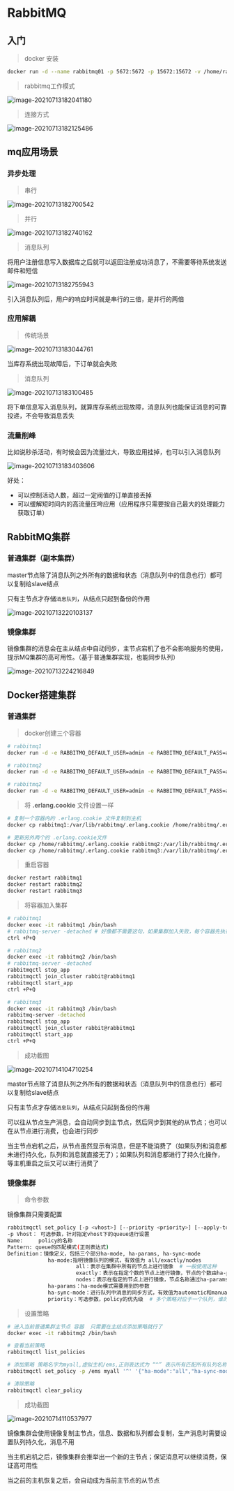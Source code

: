 # RabbitMQ

## 入门

> docker 安装

```bash
docker run -d --name rabbitmq01 -p 5672:5672 -p 15672:15672 -v /home/rabbitmq/data:/var/lib/rabbitmq -e RABBITMQ_DEFAULT_USER=admin -e RABBITMQ_DEFAULT_PASS=admin rabbitmq:3.7.7-management
```

> rabbitmq工作模式

![image-20210713182041180](rabbitmq.assets/image-20210713182041180.png)

> 连接方式

![image-20210713182125486](rabbitmq.assets/image-20210713182125486.png)

## mq应用场景

### 异步处理

> 串行

![image-20210713182700542](rabbitmq.assets/image-20210713182700542.png)

> 并行

![image-20210713182740162](rabbitmq.assets/image-20210713182740162.png)

> 消息队列

将用户注册信息写入数据库之后就可以返回注册成功消息了，不需要等待系统发送邮件和短信

![image-20210713182755943](rabbitmq.assets/image-20210713182755943.png)

引入消息队列后，用户的响应时间就是串行的三倍，是并行的两倍

### 应用解耦

> 传统场景

![image-20210713183044761](rabbitmq.assets/image-20210713183044761.png)

当库存系统出现故障后，下订单就会失败

> 消息队列

![image-20210713183100485](rabbitmq.assets/image-20210713183100485.png)

将下单信息写入消息队列，就算库存系统出现故障，消息队列也能保证消息的可靠投递，不会导致消息丢失

### 流量削峰

比如说秒杀活动，有时候会因为流量过大，导致应用挂掉，也可以引入消息队列

![image-20210713183403606](rabbitmq.assets/image-20210713183403606.png)

好处：

* 可以控制活动人数，超过一定阀值的订单直接丢掉
* 可以缓解短时间内的高流量压垮应用（应用程序只需要按自己最大的处理能力获取订单）

## RabbitMQ集群

### 普通集群（副本集群）

master节点除了消息队列之外所有的数据和状态（消息队列中的信息也行）都可以复制给slave结点

只有主节点才存储`消息队列`，从结点只起到备份的作用

![image-20210713220103137](rabbitmq.assets/image-20210713220103137.png)

### 镜像集群

镜像集群的消息会在主从结点中自动同步，主节点宕机了也不会影响服务的使用，提示MQ集群的高可用性。（基于普通集群实现，也能同步队列）

![image-20210713224216849](rabbitmq.assets/image-20210713224216849.png)

##  Docker搭建集群

### 普通集群

> docker创建三个容器

```bash
# rabbitmq1
docker run -d -e RABBITMQ_DEFAULT_USER=admin -e RABBITMQ_DEFAULT_PASS=admin --hostname rabbitmq2 -p 5672:5672 -p 15672:15672 --name rabbitmq1 rabbitmq:3.7.7-management

# rabbitmq2
docker run -d -e RABBITMQ_DEFAULT_USER=admin -e RABBITMQ_DEFAULT_PASS=admin --hostname rabbitmq2 -p 5673:5672 -p 15673:15672 --name rabbitmq2 --link rabbitmq1:rabbitmq1 rabbitmq:3.7.7-management

# rabbitmq2
docker run -d -e RABBITMQ_DEFAULT_USER=admin -e RABBITMQ_DEFAULT_PASS=admin --hostname rabbitmq3 -p 5674:5672 -p 15674:15672 --name rabbitmq3 --link rabbitmq1:rabbitmq1 --link rabbitmq2:rabbitmq2 rabbitmq:3.7.7-management
```

> 将 **.erlang.cookie** 文件设置一样

```bash
# 复制一个容器内的 .erlang.cookie 文件复制到主机
docker cp rabbitmq1:/var/lib/rabbitmq/.erlang.cookie /home/rabbitmq/.erlang.cookie

# 更新另外两个的 .erlang.cookie文件
docker cp /home/rabbitmq/.erlang.cookie rabbitmq2:/var/lib/rabbitmq/.erlang.cookie
docker cp /home/rabbitmq/.erlang.cookie rabbitmq3:/var/lib/rabbitmq/.erlang.cookie

```

> 重启容器

```bash
docker restart rabbitmq1
docker restart rabbitmq2
docker restart rabbitmq3
```

> 将容器加入集群

```bash
# rabbitmq1
docker exec -it rabbitmq1 /bin/bash
# rabbitmq-server -detached # 好像都不需要这句，如果集群加入失败，每个容器先执行这一句
ctrl +P+Q

# rabbitmq2
docker exec -it rabbitmq2 /bin/bash
# rabbitmq-server -detached 
rabbitmqctl stop_app
rabbitmqctl join_cluster rabbit@rabbitmq1
rabbitmqctl start_app
ctrl +P+Q

# rabbitmq3
docker exec -it rabbitmq3 /bin/bash
rabbitmq-server -detached 
rabbitmqctl stop_app
rabbitmqctl join_cluster rabbit@rabbitmq1
rabbitmqctl start_app
ctrl +P+Q
```

> 成功截图

![image-20210714104710254](rabbitmq.assets/image-20210714104710254.png)

master节点除了消息队列之外所有的数据和状态（消息队列中的信息也行）都可以复制给slave结点

只有主节点才存储`消息队列`，从结点只起到备份的作用

可以往从节点生产消息，会自动同步到主节点，然后同步到其他的从节点；也可以在从节点进行消费，也会进行同步

当主节点宕机之后，从节点虽然显示有消息，但是不能消费了（如果队列和消息都未进行持久化，队列和消息就直接无了）；如果队列和消息都进行了持久化操作，等主机重启之后又可以进行消费了

### 镜像集群

> 命令参数

镜像集群只需要配置

```bash
rabbitmqctl set_policy [-p <vhost>] [--priority <priority>] [--apply-to <apply-to>] <name> <pattern>  <definition>
-p Vhost： 可选参数，针对指定vhost下的queue进行设置
Name:     policy的名称
Pattern: queue的匹配模式(正则表达式)	
Definition：镜像定义，包括三个部分ha-mode, ha-params, ha-sync-mode
         	 ha-mode:指明镜像队列的模式，有效值为 all/exactly/nodes
                      all：表示在集群中所有的节点上进行镜像  # 一般使用这种
                      exactly：表示在指定个数的节点上进行镜像，节点的个数由ha-params指定
                      nodes：表示在指定的节点上进行镜像，节点名称通过ha-params指定
          	 ha-params：ha-mode模式需要用到的参数
             ha-sync-mode：进行队列中消息的同步方式，有效值为automatic和manual # 自动和手动，手动需要执行命令，一般使用手动
             priority：可选参数，policy的优先级  # 多个策略对应于一个队列，谁的优先级大谁生效
```

> 设置策略

```bash
# 进入当前普通集群主节点 容器  只需要在主结点添加策略就行了
docker exec -it rabbitmq2 /bin/bash

# 查看当前策略
rabbitmqctl list_policies

# 添加策略 策略名字为myall,虚拟主机/ems,正则表达式为 “^” 表示所有匹配所有队列名称  ^所有队列
rabbitmqctl set_policy -p /ems myall '^' '{"ha-mode":"all","ha-sync-mode":"automatic"}' 

# 清除策略
rabbitmqctl clear_policy
```

> 成功截图

![image-20210714110537977](rabbitmq.assets/image-20210714110537977.png)

镜像集群会使用镜像复制主节点，信息、数据和队列都会复制，生产消息时需要设置队列持久化，消息不用

当主机宕机之后，镜像集群会推举出一个新的主节点；保证消息可以继续消费，保证高可用性

当之前的主机恢复之后，会自动成为当前主节点的从节点

